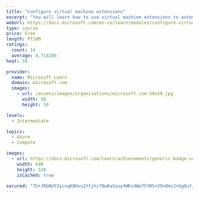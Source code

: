 ```yaml
---
title: "Configure virtual machine extensions"
excerpt: "You will learn how to use virtual machine extensions to automate virtual machine deployments."
webUrl: https://docs.microsoft.com/en-us/learn/modules/configure-virtual-machine-extensions/
type: course
price: Free
length: PT18M
ratings:
  count: 14
  average: 4.714286
heat: 50

provider:
  name: Microsoft Learn
  domain: microsoft.com
  images:
    - url: /assets/images/organizations/microsoft.com-50x50.jpg
      width: 50
      height: 50

levels:
  - Intermediate

topics:
  - Azure
  - Compute

images:
  - url: https://docs.microsoft.com/learn/achievements/generic-badge-social.png
    width: 640
    height: 320
    isCached: true

secured: "7U+JRbNUY2ycnqK0Hvu2Ytjhz7Nw8aSuuy4WKs4Ww7FVNS+VOn0msJ+GgDuYJSaef91lasjBYkkHAiwgDUVZaJ6WtwYa9G54pvePCyDN+QIkAmkFK9PqZXNK1dHj6szP52aiE3V2FN33uT7NyBKjvXDR3FrMAB9varGRAw9hyL3VlEPvNiE4OV70eH3Mh6Q4R12OmUK+DAe+P+Kp+F8Zo2h9GBRolp+fc1U6e/FqkZhgZZVjfcAMkhsP3jY4tkat1GTXTf6Q/wP+Zi/270U1EGCWPbTY9CbOcOy36Pco4kA1cMcIGmKeMvYjzGp1y/KvDKAmZwYF5hMt/RLUQeH6OO7xN3SYqOVjE7Cj9MkOnc9fb1IpJQMh2t38IZsEeMnC7Ls+U8DpZ41xfclJZ6FyvqvUYFP7k9JqRu5bVI1sLJM=;lEAnLm2AQzQKVu1RIhkjAQ=="
---
```



